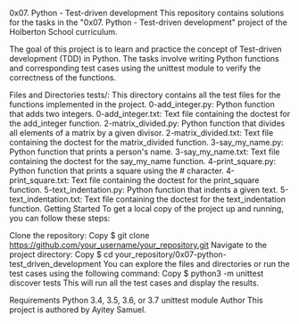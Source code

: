 0x07. Python - Test-driven development
This repository contains solutions for the tasks in the "0x07. Python - Test-driven development" project of the Holberton School curriculum.

The goal of this project is to learn and practice the concept of Test-driven development (TDD) in Python. The tasks involve writing Python functions and corresponding test cases using the unittest module to verify the correctness of the functions.

Files and Directories
tests/: This directory contains all the test files for the functions implemented in the project.
0-add_integer.py: Python function that adds two integers.
0-add_integer.txt: Text file containing the doctest for the add_integer function.
2-matrix_divided.py: Python function that divides all elements of a matrix by a given divisor.
2-matrix_divided.txt: Text file containing the doctest for the matrix_divided function.
3-say_my_name.py: Python function that prints a person's name.
3-say_my_name.txt: Text file containing the doctest for the say_my_name function.
4-print_square.py: Python function that prints a square using the # character.
4-print_square.txt: Text file containing the doctest for the print_square function.
5-text_indentation.py: Python function that indents a given text.
5-text_indentation.txt: Text file containing the doctest for the text_indentation function.
Getting Started
To get a local copy of the project up and running, you can follow these steps:

Clone the repository:
Copy
$ git clone https://github.com/your_username/your_repository.git
Navigate to the project directory:
Copy
$ cd your_repository/0x07-python-test_driven_development
You can explore the files and directories or run the test cases using the following command:
Copy
$ python3 -m unittest discover tests
This will run all the test cases and display the results.

Requirements
Python 3.4, 3.5, 3.6, or 3.7
unittest module
Author
This project is authored by Ayitey Samuel.
